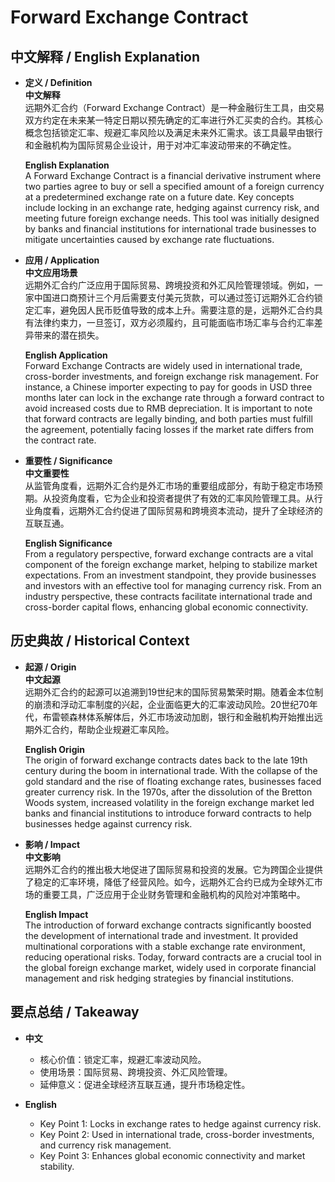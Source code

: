 # Forward Exchange Contract

## 中文解释 / English Explanation

* **定义 / Definition**  
  **中文解释**  
  远期外汇合约（Forward Exchange Contract）是一种金融衍生工具，由交易双方约定在未来某一特定日期以预先确定的汇率进行外汇买卖的合约。其核心概念包括锁定汇率、规避汇率风险以及满足未来外汇需求。该工具最早由银行和金融机构为国际贸易企业设计，用于对冲汇率波动带来的不确定性。  

  **English Explanation**  
  A Forward Exchange Contract is a financial derivative instrument where two parties agree to buy or sell a specified amount of a foreign currency at a predetermined exchange rate on a future date. Key concepts include locking in an exchange rate, hedging against currency risk, and meeting future foreign exchange needs. This tool was initially designed by banks and financial institutions for international trade businesses to mitigate uncertainties caused by exchange rate fluctuations.

* **应用 / Application**  
  **中文应用场景**  
  远期外汇合约广泛应用于国际贸易、跨境投资和外汇风险管理领域。例如，一家中国进口商预计三个月后需要支付美元货款，可以通过签订远期外汇合约锁定汇率，避免因人民币贬值导致的成本上升。需要注意的是，远期外汇合约具有法律约束力，一旦签订，双方必须履约，且可能面临市场汇率与合约汇率差异带来的潜在损失。  

  **English Application**  
  Forward Exchange Contracts are widely used in international trade, cross-border investments, and foreign exchange risk management. For instance, a Chinese importer expecting to pay for goods in USD three months later can lock in the exchange rate through a forward contract to avoid increased costs due to RMB depreciation. It is important to note that forward contracts are legally binding, and both parties must fulfill the agreement, potentially facing losses if the market rate differs from the contract rate.

* **重要性 / Significance**  
  **中文重要性**  
  从监管角度看，远期外汇合约是外汇市场的重要组成部分，有助于稳定市场预期。从投资角度看，它为企业和投资者提供了有效的汇率风险管理工具。从行业角度看，远期外汇合约促进了国际贸易和跨境资本流动，提升了全球经济的互联互通。  

  **English Significance**  
  From a regulatory perspective, forward exchange contracts are a vital component of the foreign exchange market, helping to stabilize market expectations. From an investment standpoint, they provide businesses and investors with an effective tool for managing currency risk. From an industry perspective, these contracts facilitate international trade and cross-border capital flows, enhancing global economic connectivity.

## 历史典故 / Historical Context

* **起源 / Origin**  
  **中文起源**  
  远期外汇合约的起源可以追溯到19世纪末的国际贸易繁荣时期。随着金本位制的崩溃和浮动汇率制度的兴起，企业面临更大的汇率波动风险。20世纪70年代，布雷顿森林体系解体后，外汇市场波动加剧，银行和金融机构开始推出远期外汇合约，帮助企业规避汇率风险。  

  **English Origin**  
  The origin of forward exchange contracts dates back to the late 19th century during the boom in international trade. With the collapse of the gold standard and the rise of floating exchange rates, businesses faced greater currency risk. In the 1970s, after the dissolution of the Bretton Woods system, increased volatility in the foreign exchange market led banks and financial institutions to introduce forward contracts to help businesses hedge against currency risk.

* **影响 / Impact**  
  **中文影响**  
  远期外汇合约的推出极大地促进了国际贸易和投资的发展。它为跨国企业提供了稳定的汇率环境，降低了经营风险。如今，远期外汇合约已成为全球外汇市场的重要工具，广泛应用于企业财务管理和金融机构的风险对冲策略中。  

  **English Impact**  
  The introduction of forward exchange contracts significantly boosted the development of international trade and investment. It provided multinational corporations with a stable exchange rate environment, reducing operational risks. Today, forward contracts are a crucial tool in the global foreign exchange market, widely used in corporate financial management and risk hedging strategies by financial institutions.

## 要点总结 / Takeaway

* **中文**  
  - 核心价值：锁定汇率，规避汇率波动风险。  
  - 使用场景：国际贸易、跨境投资、外汇风险管理。  
  - 延伸意义：促进全球经济互联互通，提升市场稳定性。  

* **English**  
  - Key Point 1: Locks in exchange rates to hedge against currency risk.  
  - Key Point 2: Used in international trade, cross-border investments, and currency risk management.  
  - Key Point 3: Enhances global economic connectivity and market stability.